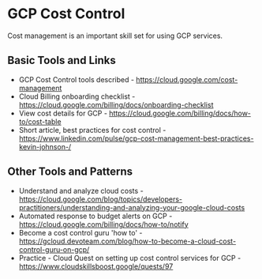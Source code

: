 # GCP Cost Control

Cost management is an important skill set for using GCP services.

## Basic Tools and Links

- GCP Cost Control tools described - https://cloud.google.com/cost-management
- Cloud Billing onboarding checklist - https://cloud.google.com/billing/docs/onboarding-checklist
- View cost details for GCP - https://cloud.google.com/billing/docs/how-to/cost-table
- Short article, best practices for cost control - https://www.linkedin.com/pulse/gcp-cost-management-best-practices-kevin-johnson-/

## Other Tools and Patterns

- Understand and analyze cloud costs - https://cloud.google.com/blog/topics/developers-practitioners/understanding-and-analyzing-your-google-cloud-costs
- Automated response to budget alerts on GCP - https://cloud.google.com/billing/docs/how-to/notify
- Become a cost control guru 'how to' - https://gcloud.devoteam.com/blog/how-to-become-a-cloud-cost-control-guru-on-gcp/
- Practice - Cloud Quest on setting up cost control services for GCP - https://www.cloudskillsboost.google/quests/97
